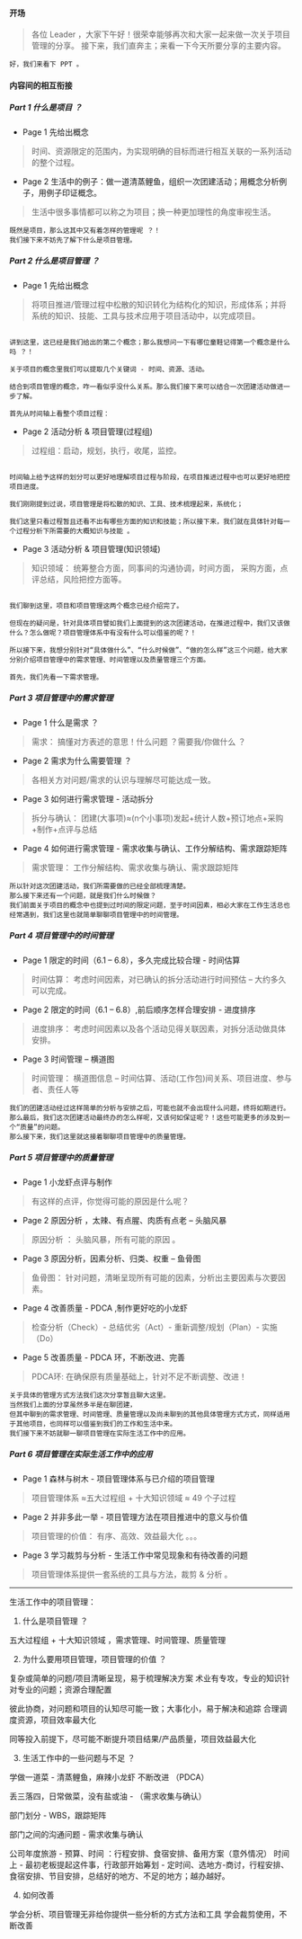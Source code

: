 #### 开场

> 各位 Leader ，大家下午好！很荣幸能够再次和大家一起来做一次关于项目管理的分享。
  接下来，我们直奔主；来看一下今天所要分享的主要内容。

```
好，我们来看下 PPT 。
```

#### 内容间的相互衔接

##### Part 1 什么是项目 ？

* Page 1 先给出概念

> 时间、资源限定的范围内，为实现明确的目标而进行相互关联的一系列活动的整个过程。

* Page 2 生活中的例子：做一道清蒸鲤鱼，组织一次团建活动；用概念分析例子，用例子印证概念。

> 生活中很多事情都可以称之为项目；换一种更加理性的角度审视生活。


```
既然是项目，那么这其中又有着怎样的管理呢 ？！
我们接下来不妨先了解下什么是项目管理。
```

##### Part 2 什么是项目管理 ？

* Page 1 先给出概念

> 将项目推进/管理过程中松散的知识转化为结构化的知识，形成体系；并将系统的知识、技能、工具与技术应用于项目活动中，以完成项目。


```

讲到这里，这已经是我们给出的第二个概念；那么我想问一下有哪位童鞋记得第一个概念是什么吗 ？！

关于项目的概念里我们可以提取几个关键词 - 时间、资源、活动。

结合到项目管理的概念，咋一看似乎没什么关系。那么我们接下来可以结合一次团建活动做进一步了解。

首先从时间轴上看整个项目过程：

```

* Page 2 活动分析 & 项目管理(过程组)

> 过程组：启动，规划，执行，收尾，监控。

```

时间轴上给予这样的划分可以更好地理解项目过程与阶段，在项目推进过程中也可以更好地把控项目进度。

我们刚刚提到过说，项目管理是将松散的知识、工具、技术梳理起来，系统化；

我们这里只看过程暂且还看不出有哪些方面的知识和技能；所以接下来，我们就在具体针对每一个过程分析下所需要的大概知识与技能 。

```

* Page 3 活动分析 & 项目管理(知识领域)

> 知识领域：
统筹整合方面，同事间的沟通协调，时间方面，
采购方面，点评总结，风险把控方面等。


```

我们聊到这里，项目和项目管理这两个概念已经介绍完了。

但现在的疑问是，针对具体项目譬如我们上面提到的这次团建活动，在推进过程中，我们又该做什么？怎么做呢？项目管理体系中有没有什么可以借鉴的呢？！

所以接下来，我想分别针对“具体做什么”、“什么时候做”、“做的怎么样”这三个问题，给大家分别介绍项目管理中的需求管理、时间管理以及质量管理三个方面。

首先，我们先看一下需求管理。

```

##### Part 3 项目管理中的需求管理

* Page 1 什么是需求 ？

> 需求：
搞懂对方表述的意思！什么问题 ？需要我/你做什么 ？


* Page 2 需求为什么需要管理 ？

> 各相关方对问题/需求的认识与理解尽可能达成一致。

* Page 3 如何进行需求管理 - 活动拆分

> 拆分与确认：
团建(大事项)≈(n个小事项)发起+统计人数+预订地点+采购+制作+点评与总结


* Page 4 如何进行需求管理 - 需求收集与确认、工作分解结构、需求跟踪矩阵

> 需求管理：
工作分解结构、需求收集与确认、需求跟踪矩阵


```
所以针对这次团建活动，我们所需要做的已经全部梳理清楚。
那么接下来还有一个问题，就是我们什么时候做？
我们前面关于项目的概念中也提到过时间的限定问题，至于时间因素，相必大家在工作生活总也经常遇到，我们这里也就简单聊聊项目管理中的时间管理。
```

##### Part 4 项目管理中的时间管理

* Page 1 限定的时间（6.1 – 6.8），多久完成比较合理  - 时间估算

> 时间估算：
考虑时间因素，对已确认的拆分活动进行时间预估 – 大约多久可以完成。

* Page 2 限定的时间（6.1 – 6.8）,前后顺序怎样合理安排 - 进度排序

> 进度排序：
考虑时间因素以及各个活动见得关联因素，对拆分活动做具体安排。

* Page 3 时间管理 – 横道图

> 时间管理：
横道图信息 – 时间估算、活动(工作包)间关系、项目进度、参与者、责任人等


```
我们的团建活动经过这样简单的分析与安排之后，可能也就不会出现什么问题，终将如期进行。
那么最后，我们这次团建活动最终办的怎么样呢，又该何如保证呢？！这些可能更多的涉及到一个“质量”的问题。
那么接下来，我们这里就这接着聊聊项目管理中的质量管理。
```

##### Part 5 项目管理中的质量管理

* Page 1 小龙虾点评与制作

> 有这样的点评，你觉得可能的原因是什么呢？


* Page 2 原因分析 ，太辣、有点腥、肉质有点老 – 头脑风暴

> 原因分析  ：
头脑风暴，所有可能的原因 。


* Page 3 原因分析，因素分析、归类、权重 – 鱼骨图

> 鱼骨图：
针对问题，清晰呈现所有可能的因素，分析出主要因素与次要因素。


* Page 4 改善质量 - PDCA ,制作更好吃的小龙虾

> 检查分析（Check）- 总结优劣（Act）- 重新调整/规划（Plan）- 实施（Do）


* Page 5 改善质量 - PDCA 环，不断改进、完善

> PDCA环:
在确保原有质量基础上，针对不足不断调整、改进！



```
关于具体的管理方式方法我们这次分享暂且聊大这里。
当然我们上面的分享虽然多半是在聊团建，
但其中聊到的需求管理、时间管理、质量管理以及尚未聊到的其他具体管理方式方式，同样适用于其他项目，也同样可以借鉴到我们的工作和生活中来。
我们接下来不妨就聊一聊项目管理在实际生活工作中的应用。
```

##### Part 6 项目管理在实际生活工作中的应用

* Page 1 森林与树木 - 项目管理体系与已介绍的项目管理

> 项目管理体系 ≈五大过程组 + 十大知识领域 ≈ 49 个子过程


* Page 2 并非多此一举 - 项目管理方法在项目推进中的意义与价值

> 项目管理的价值：
有序、高效、效益最大化 。。。


* Page 3 学习裁剪与分析 - 生活工作中常见现象和有待改善的问题

> 项目管理体系提供一套系统的工具与方法，裁剪 & 分析 。


































---

生活工作中的项目管理：

1. 什么是项目管理 ？

五大过程组 + 十大知识领域 ，需求管理、时间管理、质量管理


2. 为什么要用项目管理，项目管理的价值 ？

复杂或简单的问题/项目清晰呈现，易于梳理解决方案
术业有专攻，专业的知识针对专业的问题；资源合理配置

彼此协商，对问题和项目的认知尽可能一致；大事化小，易于解决和追踪
合理调度资源，项目效率最大化

同等投入前提下，尽可能不断提升项目结果/产品质量，项目效益最大化


3. 生活工作中的一些问题与不足 ？

学做一道菜 - 清蒸鲤鱼，麻辣小龙虾  不断改进 （PDCA）

丢三落四，日常做菜，没有盐或油 - （需求收集与确认）

部门划分 - WBS，跟踪矩阵

部门之间的沟通问题 - 需求收集与确认

公司年度旅游 - 预算、时间 ：行程安排、食宿安排、备用方案（意外情况）
时间上 - 最初老板提起这件事，行政部开始筹划 - 定时间、选地方-商讨，行程安排、食宿安排、节目安排，总结好的地方、不足的地方；越办越好。

4. 如何改善

  学会分析、项目管理无非给你提供一些分析的方式方法和工具
  学会裁剪使用，不断改善
